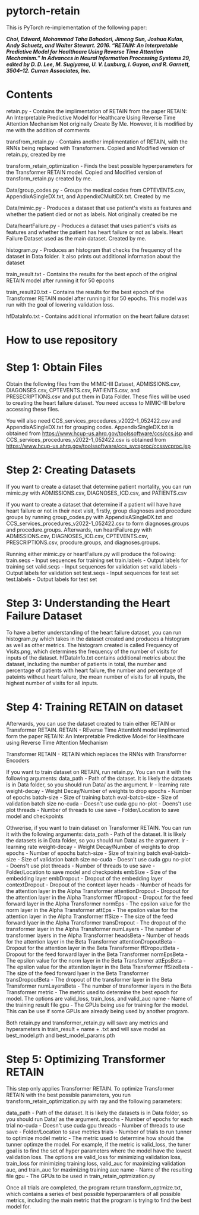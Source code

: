 # pytorch-retain
This is PyTorch re-implementation of the following paper:

***Choi, Edward, Mohammad Taha Bahadori, Jimeng Sun, Joshua Kulas, Andy Schuetz, and Walter Stewart. 2016. “RETAIN: An Interpretable Predictive Model for Healthcare Using Reverse Time Attention Mechanism.” In Advances in Neural Information Processing Systems 29, edited by D. D. Lee, M. Sugiyama, U. V. Luxburg, I. Guyon, and R. Garnett, 3504–12. Curran Associates, Inc.***

# Contents
retain.py - Contains the implimentation of RETAIN from the paper RETAIN: An Interpretable Predictive Model for Healthcare Using Reverse Time Attention Mechanism
Not originally Create By Me. However, it is modified by me with the addition of comments

transfrom_retain.py - Contains another implimentation of RETAIN, with the RNNs being
replaced with Transformers. Copied and Modified version of retain.py, created by me

transform_retain_optimization - Finds the best possible hyperparameters for the
Transformer RETAIN model. Copied and Modified version of transform_retain.py created by me.

Data/group_codes.py - Groups the medical codes from CPTEVENTS.csv, AppendixASingleDX.txt, and AppendixCMultiDX.txt. Created by me

Data/mimic.py - Produces a dataset that use patient's visits as features and whether the patient died or not as labels. Not originally created be me

Data/heartFailure.py - Produces a dataset that uses patient's visits as features and whether the patient has heart failure or not as labels. Heart Failure Dataset used as the main dataset. Created by me. 

histogram.py - Produces an histogram that checks the frequency of the dataset in Data folder. It also prints out additional information about the dataset

train_result.txt - Contains the results for the best epoch of the original RETAIN model after running it for 50 epcohs

train_result20.txt - Contains the results for the best epoch of the Transformer RETAIN model after running it for 50 epochs. This model was run with the goal of lowering validation loss. 

hfDataInfo.txt - Contains additional information on the heart failure dataset

# How to use repository 
# Step 1: Obtain Files
Obtain the following files from the MIMIC-III Dataset, ADMISSIONS.csv, DIAGONSES.csv, CPTEVENTS.csv, PATIENTS.csv, and PRESECRIPTIONS.csv and put them in Data Folder. These files will be used to creating the heart failure dataset. You need access to  MIMIC-III before accessing these files. 

You will also need CCS_services_procedures_v2022-1_052422.csv and AppendixASingleDX.txt for grouping codes. AppendixSingleDX.txt is obtained from https://www.hcup-us.ahrq.gov/toolssoftware/ccs/ccs.jsp and CCS_services_procedures_v2022-1_052422.csv is obtained from https://www.hcup-us.ahrq.gov/toolssoftware/ccs_svcsproc/ccssvcproc.jsp

# Step 2: Creating Datasets
If you want to create a dataset that determine patient mortality, you can run mimic.py with ADMISSIONS.csv, DIAGNOSES_ICD.csv, and PATIENTS.csv

If you want to create a dataset that determine if a patient will have have heart failure or not in their next visit, firstly, group diagnoses and procedure groups by running group_codes.py with AppendixASingleDX.txt and CCS_services_procedures_v2022-1_052422.csv to form diagnoses.groups and procedure.groups. Afterwards, run heartFailure.py with ADMISSIONS.csv, DIAGNOSES_ICD.csv, CPTEVENTS.csv, PRESCRIPTIONS.csv, procdure.groups, and diagnoses.groups.

Running either mimic.py or heartFailure.py will produce the following: 
train.seqs - Input sequences for training set
train.labels - Output labels for training set
valid.seqs - Input sequences for validation set
valid.labels - Output labels for validation set
test.seqs - Input sequences for test set
test.labels - Output labels for test set

# Step 3: Understanding the Heart Failure Dataset
To have a better understanding of the heart failure dataset, you can run histogram.py which takes in the dataset created and produces a histogram as well as other metrics. 
The histogram created is called Frequency of Visits.png, which determines the frequency of the number of visits for inputs of the dataset. 
hfDataInfo.txt contains additional metrics about the dataset, including the number of patients in total, the number and percentage of patients with heart failure, the number and percentage of pateints without heart failure, the mean number of visits for all inputs, the highest number of visits for all inputs.

# Step 4: Training RETAIN on dataset
Afterwards, you can use the dataset created to train either RETAIN or Transformer RETAIN. 
RETAIN - REverse Time AttentIoN model implimented form the paper RETAIN: An Interpretable Predictive Model for Healthcare using Reverse Time Attention Mechanism

Transformer RETAIN - RETAIN which replaces the RNNs with Transformer Encoders 

If you want to train dataset on RETAIN, run retain.py. You can run it with the following arguments: 
data_path - Path of the dataset. It is likely the datasets is in Data folder, so you should run Data/ as the argument. 
lr - learning rate
weight-decay - Weight Decay/Number of weights to drop
epochs - Number of epochs 
batch-size - Size of training batch
eval-batcb-size - Size of validation batch size
no-cuda - Doesn't use cuda gpu
no-plot - Doens't use plot
threads - Number of threads to use 
save - Folder/Location to save model and checkpoints

Othwerise, if you want to train dataset on Transformer RETAIN. You can run it with the following arguments: 
data_path - Path of the dataset. It is likely the datasets is in Data folder, so you should run Data/ as the argument. 
lr - learning rate
weight-decay - Weight Decay/Number of weights to drop
epochs - Number of epochs 
batch-size - Size of training batch
eval-batcb-size - Size of validation batch size
no-cuda - Doesn't use cuda gpu
no-plot - Doens't use plot
threads - Number of threads to use 
save - Folder/Location to save model and checkpoints
embSize - Size of the embedding layer 
embDropout - Dropout of the embedding layer
contextDropout - Dropout of the context layer
heads - Number of heads for the attention layer in the Alpha Transformer
attentionDropout - Dropout for the attention layer in the Alpha Transformer
ffDropout - Dropout for the feed forward layer in the Alpha Transformer
normEps - The epsilon value for the norm layer in the Alpha Transformer
attEps - The epsilon value for the attention layer in the Alpha Transformer
ffSize - The size of the feed forward lyaer in the Alpha Transformer
transDropout - The dropout of the transformer layer in the Alpha Transformer
numLayers - The number of transformer layers in the Alpha Transformer
headsBeta - Number of heads for the attention layer in the Beta Transformer
attentionDropoutBeta - Dropout for the attention layer in the Beta Transformer
ffDropoutBeta - Dropout for the feed forward layer in the Beta Transformer
normEpsBeta - The epsilon value for the norm layer in the Beta Transformer
attEpsBeta - The epsilon value for the attention layer in the Beta Transformer
ffSizeBeta - The size of the feed forward lyaer in the Beta Transformer
transDropoutBeta - The dropout of the transformer layer in the Beta Transformer
numLayersBeta - The number of transformer layers in the Beta Transformer
metric - The metric used to determine the best epoch for model. The options are valid_loss, train_loss, and valid_auc
name - Name of the training result file
gpu - The GPUs being use for training for the model. This can be use if some GPUs are already being used by another program. 

Both retain.py and transformer_retain.py will save any metrics and hyperameters in train_result + name + .txt and will save model as best_model.pth and best_model_params.pth

# Step 5: Optimizing Transformer RETAIN
This step only applies Transformer RETAIN. To optimize Transformer RETAIN with the best possible parameters, you run transform_retain_optimization.py with ray and the following parameters:

data_path - Path of the dataset. It is likely the datasets is in Data folder, so you should run Data/ as the argument. 
epochs - Number of epochs for each trial
no-cuda - Doesn't use cuda gpu
threads - Number of threads to use 
save - Folder/Location to save metrics
trials - Number of trials to run tunner to optimize model
metric - The metric used to determine how should the tunner optimze the model. For example, if the metric is valid_loss, the tuner goal is to find the set of hyper parameters where the model have the lowest validation loss. The options are valid_loss for minimizing validation loss, train_loss for minimizing training loss, valid_auc for maximizing validation auc, and train_auc for maximizing training auc
name - Name of the resulting file 
gpu - The GPUs to be used in train_retain_optmization.py

Once all trials are completed, the program return transform_optmize.txt, which contains a series of best possible hyperparamters of all possible metrics, including the main metric that the program is trying to find the best model for. 